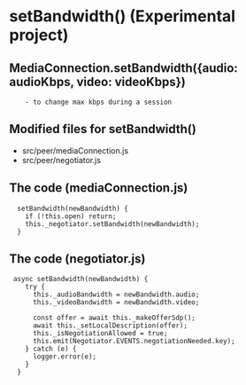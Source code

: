 # setBandwidth() (Experimental project)

## MediaConnection.setBandwidth({audio: audioKbps, video: videoKbps})
        - to change max kbps during a session

## Modified files for setBandwidth()
- src/peer/mediaConnection.js
- src/peer/negotiator.js

## The code (mediaConnection.js)
```
  setBandwidth(newBandwidth) {
    if (!this.open) return;
    this._negotiator.setBandwidth(newBandwidth);
  }

```
## The code (negotiator.js)
```
 async setBandwidth(newBandwidth) {
    try {
      this._audioBandwidth = newBandwidth.audio;
      this._videoBandwidth = newBandwidth.video;

      const offer = await this._makeOfferSdp();
      await this._setLocalDescription(offer);
      this._isNegotiationAllowed = true;
      this.emit(Negotiator.EVENTS.negotiationNeeded.key);
    } catch (e) {
      logger.error(e);
    }
  }

```
